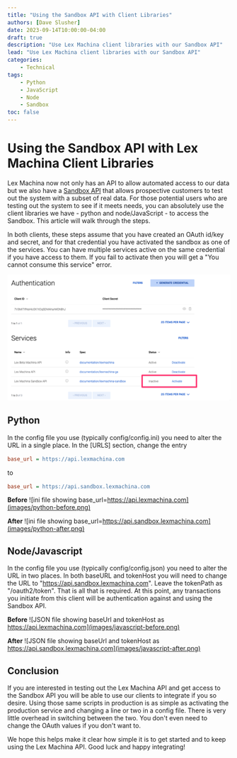 ```yaml
---
title: "Using the Sandbox API with Client Libraries"
authors: [Dave Slusher]
date: 2023-09-14T10:00:00-04:00
draft: true
description: "Use Lex Machina client libraries with our Sandbox API"
lead: "Use Lex Machina client libraries with our Sandbox API"
categories:
    - Technical
tags: 
    - Python
    - JavaScript
    - Node
    - Sandbox
toc: false
---
```

# Using the Sandbox API with Lex Machina Client Libraries
Lex Machina now not only has an API to allow automated access to our data but we also have a [Sandbox API](/post/sandbox-available) that allows prospective customers to test out the system with a subset of real data. For those potential users who are testing out the system to see if it meets needs, you can absolutely use the client libraries we have - python and node/JavaScript - to access the Sandbox. This article will walk through the steps.

In both clients, these steps assume that you have created an OAuth id/key and secret, and for that credential you have activated the sandbox as one of the services. You can have multiple services active on the same credential if you have access to them. If you fail to activate then you will get a "You cannot consume this service" error.

![Lex Machina Developer Portal view of the credential](images/activate-sandbox.png)

## Python

In the config file you use (typically config/config.ini) you need to alter the URL in a single place. In the [URLS] section, change the entry 

```ini
base_url = https://api.lexmachina.com
```

to 

```ini
base_url = https://api.sandbox.lexmachina.com
```
**Before**
![ini file showing base_url=https://api.lexmachina.com](images/python-before.png)

**After**
![ini file showing base_url=https://api.sandbox.lexmachina.com](images/python-after.png)

## Node/Javascript

In the config file you use (typically config/config.json) you need to alter the URL in two places. In both baseURL and tokenHost you will need to change the URL to "https://api.sandbox.lexmachina.com". Leave the tokenPath as  "/oauth2/token". That is all that is required. At this point, any transactions you initiate from this client will be authentication against and using the Sandbox API. 

**Before**
![JSON file showing baseUrl and tokenHost as https://api.lexmachina.com](images/javascript-before.png)

**After**
![JSON file showing baseUrl and tokenHost as https://api.sandbox.lexmachina.com](images/javascript-after.png)

## Conclusion

If you are interested in testing out the Lex Machina API and get access to the Sandbox API you will be able to use our clients to integrate if you so desire. Using those same scripts in production is as simple as activating the production service and changing a line or two in a config file. There is very little overhead in switching between the two. You don't even need to change the OAuth values if you don't want to. 

We hope this helps make it clear how simple it is to get started and to keep using the Lex Machina API. Good luck and happy integrating!